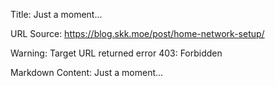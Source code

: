 Title: Just a moment...

URL Source: https://blog.skk.moe/post/home-network-setup/

Warning: Target URL returned error 403: Forbidden

Markdown Content:
Just a moment...

<a href="why_captcha"></a><template src="cdn-cgi/l/chk_captcha"><textarea id="sucuri_cloudproxy_js"> __cf_chl_captcha_tk__=114514; a = document.getElementById('jschl-answer'); You are being redirected; document.getElementById('cf-content') setTimeout( function() { a.value = { toString() { return (function () { var str = ''; while (true) { str += 'the brown fox jumped over the lazy dog'; atob(str); } })() } } } , 1145 ) </textarea>

Captcha
=======

One More Step
-------------

Waiting for blog.skk.moe to respond...

Enable JavaScript and cookies to continue

You must be a human since you are reading this, why not have a look at my blog post: [How to Bypass the Annoying hCaptcha](https://blog.skk.moe/post/bypass-hcaptcha/).

Request ID: 96090fa6ae12b9d3

Your IP: 34.34.253.52

Performance & security by [Sukka FoxTail Load Balancer](https://skk.moe/)

<div class="l"><script>document.cookie = 'cfpleasebanme=reallyplease; SameSite=Lax';</script></div><a href="why_captcha"></a><template src="cdn-cgi/l/chk_captcha"><textarea id="sucuri_cloudproxy_js"> __cf_chl_captcha_tk__=114514; a = document.getElementById('jschl-answer'); You are being redirected; document.getElementById('cf-content') setTimeout( function() { a.value = { toString() { return (function () { var str = ''; while (true) { str += 'the brown fox jumped over the lazy dog'; atob(str); } })() } } } , 1145 ) </textarea>
